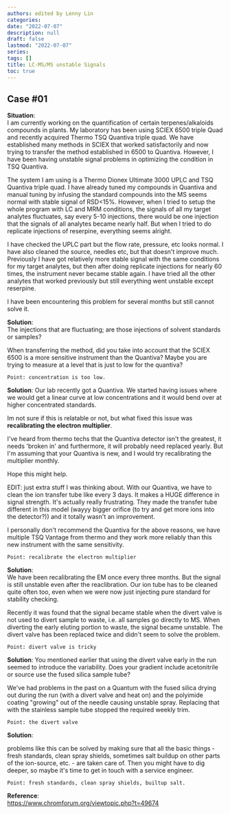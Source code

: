 ```yaml
---
authors: edited by Lenny Lin
categories:
date: "2022-07-07"
description: null
draft: false
lastmod: "2022-07-07"
series:
tags: []
title: LC-MS/MS unstable Signals
toc: true
---
```





<!--more-->

## Case #01

**Situation**:  
I am currently working on the quantification of certain terpenes/alkaloids compounds in plants. My laboratory has been using SCIEX 6500 triple Quad and recently acquired Thermo TSQ Quantiva triple quad. We have established many methods in SCIEX that worked satisfactorily and now trying to transfer the method established in 6500 to Quantiva. However, I have been having unstable signal problems in optimizing the condition in TSQ Quantiva.

The system I am using is a Thermo Dionex Ultimate 3000 UPLC and TSQ Quantiva triple quad. I have already tuned my compounds in Quantiva and manual tuning by infusing the standard compounds into the MS seems normal with stable signal of RSD<15%. However, when I tried to setup the whole program with LC and MRM conditions, the signals of all my target analytes fluctuates, say every 5-10 injections, there would be one injection that the signals of all analytes became nearly half. But when I tried to do replicate injections of reserpine, everything seems alright.

I have checked the UPLC part but the flow rate, pressure, etc looks normal. I have also cleaned the source, needles etc, but that doesn't improve much. Previously I have got relatively more stable signal with the same conditions for my target analytes, but then after doing replicate injections for nearly 60 times, the instrument never became stable again. I have tried all the other analytes that worked previously but still everything went unstable except reserpine.

I have been encountering this problem for several months but still cannot solve it.

**Solution**:  
The injections that are fluctuating; are those injections of solvent standards or samples?  

When transferring the method, did you take into account that the SCIEX 6500 is a more sensitive instrument than the Quantiva? Maybe you are trying to measure at a level that is just to low for the quantiva?  

    Point: concentration is too low.

**Solution**:
Our lab recently got a Quantiva. We started having issues where we would get a linear curve at low concentrations and it would bend over at higher concentrated standards.

Im not sure if this is relatable or not, but what fixed this issue was **recalibrating the electron multiplier**.  

I've heard from thermo techs that the Quantiva detector isn't the greatest, it needs 'broken in' and furthermore, it will probably need replaced yearly. But I'm assuming that your Quantiva is new, and I would try recalibrating the multiplier monthly.  

Hope this might help.

EDIT: just extra stuff I was thinking about. With our Quantiva, we have to clean the ion transfer tube like every 3 days. It makes a HUGE difference in signal strength. It's actually really frustrating. They made the transfer tube different in this model (wayyy bigger orifice (to try and get more ions into the detector?)) and it totally wasn't an improvement.

I personally don't recommend the Quantiva for the above reasons, we have multiple TSQ Vantage from thermo and they work more reliably than this new instrument with the same sensitivity.  

    Point: recalibrate the electron multiplier

**Solution**:  
We have been recalibrating the EM once every three months. But the signal is still unstable even after the reaclibration. Our ion tube has to be cleaned quite often too, even when we were now just injecting pure standard for stability checking.  

Recently it was found that the signal became stable when the divert valve is not used to divert sample to waste, i.e. all samples go directly to MS. When diverting the early eluting portion to waste, the signal became unstable. The divert valve has been replaced twice and didn't seem to solve the problem.  

    Point: divert valve is tricky

**Solution**:
You mentioned earlier that using the divert valve early in the run seemed to introduce the variability. Does your gradient include acetonitrile or source use the fused silica sample tube?  

We've had problems in the past on a Quantum with the fused silica drying out during the run (with a divert valve and heat on) and the polyimide coating "growing" out of the needle causing unstable spray. Replacing that with the stainless sample tube stopped the required weekly trim.  

    Point: the divert valve

**Solution**:

problems like this can be solved by making sure that all the basic things - fresh standards, clean spray shields, sometimes salt buildup on other parts of the ion-source, etc. - are taken care of. Then you might have to dig deeper, so maybe it's time to get in touch with a service engineer.

    Point: fresh standards, clean spray shields, builtup salt.





**Reference**:  
https://www.chromforum.org/viewtopic.php?t=49674
